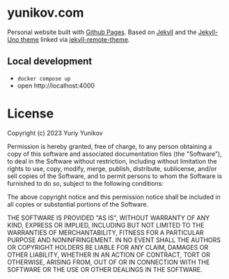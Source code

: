 # yunikov.com

Personal website built with [Github Pages](https://pages.github.com/). Based on [Jekyll](https://jekyllrb.com/) and the [Jekyll-Uno theme](https://github.com/joshgerdes/jekyll-uno) linked via [jekyll-remote-theme](https://github.com/benbalter/jekyll-remote-theme).

## Local development

- `docker compose up`
- open http://localhost:4000

License
=================

   Copyright (c) 2023 Yuriy Yunikov
   
   Permission is hereby granted, free of charge, to any person obtaining a copy
   of this software and associated documentation files (the "Software"), to deal
   in the Software without restriction, including without limitation the rights
   to use, copy, modify, merge, publish, distribute, sublicense, and/or sell
   copies of the Software, and to permit persons to whom the Software is
   furnished to do so, subject to the following conditions:
   
   The above copyright notice and this permission notice shall be included in all
   copies or substantial portions of the Software.
   
   THE SOFTWARE IS PROVIDED "AS IS", WITHOUT WARRANTY OF ANY KIND, EXPRESS OR
   IMPLIED, INCLUDING BUT NOT LIMITED TO THE WARRANTIES OF MERCHANTABILITY,
   FITNESS FOR A PARTICULAR PURPOSE AND NONINFRINGEMENT. IN NO EVENT SHALL THE
   AUTHORS OR COPYRIGHT HOLDERS BE LIABLE FOR ANY CLAIM, DAMAGES OR OTHER
   LIABILITY, WHETHER IN AN ACTION OF CONTRACT, TORT OR OTHERWISE, ARISING FROM,
   OUT OF OR IN CONNECTION WITH THE SOFTWARE OR THE USE OR OTHER DEALINGS IN THE
   SOFTWARE.